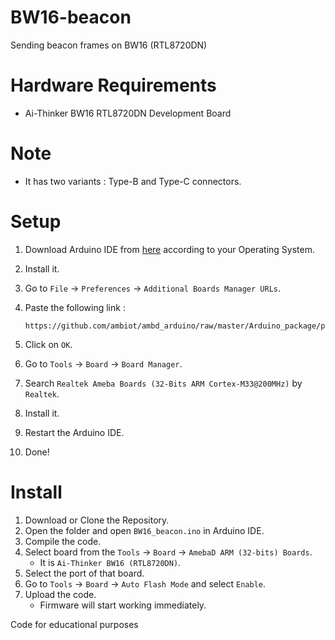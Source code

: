 # BW16-beacon
Sending beacon frames on BW16 (RTL8720DN)

# Hardware Requirements
- Ai-Thinker BW16 RTL8720DN Development Board

# Note
- It has two variants : Type-B and Type-C connectors.

# Setup
1. Download Arduino IDE from [here](https://www.arduino.cc/en/software) according to your Operating System.
2. Install it.
3. Go to `File` → `Preferences` → `Additional Boards Manager URLs`.
4. Paste the following link :
   
   ```
   https://github.com/ambiot/ambd_arduino/raw/master/Arduino_package/package_realtek_amebad_index.json
   ```
5. Click on `OK`.
6. Go to `Tools` → `Board` → `Board Manager`.
7. Search `Realtek Ameba Boards (32-Bits ARM Cortex-M33@200MHz)` by `Realtek`.
8. Install it.
9. Restart the Arduino IDE.
10. Done!

# Install
1. Download or Clone the Repository.
2. Open the folder and open `BW16_beacon.ino` in Arduino IDE.
3. Compile the code.
4. Select board from the `Tools` → `Board` → `AmebaD ARM (32-bits) Boards`.
   - It is `Ai-Thinker BW16 (RTL8720DN)`.
6. Select the port of that board.
7. Go to `Tools` → `Board` → `Auto Flash Mode` and select `Enable`.
8. Upload the code.
   - Firmware will start working immediately.
  
Code for educational purposes
